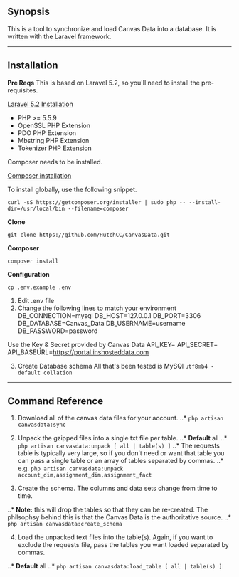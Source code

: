 ## Synopsis

This is a tool to synchronize and load Canvas Data into a database. It is written with the Laravel framework.

---

## Installation

**Pre Reqs**
This is based on Laravel 5.2, so you'll need to install the pre-requisites.

[Laravel 5.2 Installation](https://laravel.com/docs/5.2/installation)

- PHP >= 5.5.9
- OpenSSL PHP Extension
- PDO PHP Extension
- Mbstring PHP Extension
- Tokenizer PHP Extension

Composer needs to be installed.

[Composer installation](https://getcomposer.org/download/)

To install globally, use the following snippet.

`curl -sS https://getcomposer.org/installer | sudo php -- --install-dir=/usr/local/bin --filename=composer`

**Clone**

`git clone https://github.com/HutchCC/CanvasData.git`

**Composer**

`composer install`

**Configuration**

`cp .env.example .env`

1. Edit .env file
2. Change the following lines to match your environment
DB_CONNECTION=mysql
DB_HOST=127.0.0.1
DB_PORT=3306
DB_DATABASE=Canvas_Data
DB_USERNAME=username
DB_PASSWORD=password

Use the Key & Secret provided by Canvas Data
API_KEY=
API_SECRET=
API_BASEURL=https://portal.inshosteddata.com

3. Create Database schema
All that's been tested is MySQl `utf8mb4 - default collation`

---

## Command Reference

1. Download all of the canvas data files for your account.
..* `php artisan canvasdata:sync`

2. Unpack the gzipped files into a single txt file per table.
..* **Default** all
..* `php artisan canvasdata:unpack [ all | table(s) ]`
..* The requests table is typically very large, so if you don't need or want that table you can pass a single table or an array of tables separated by commas.
..* e.g. `php artisan canvasdata:unpack account_dim,assignment_dim,assignment_fact`

3. Create the schema. The columns and data sets change from time to time.

..* **Note:** this will drop the tables so that they can be re-created. The philsophsy behind this is that the Canvas Data is the authoritative source.
..* `php artisan canvasdata:create_schema`

4. Load the unpacked text files into the table(s). Again, if you want to exclude the requests file, pass the tables you want loaded separated by commas.

..* **Default** all
..* `php artisan canvasdata:load_table [ all | table(s) ]`

